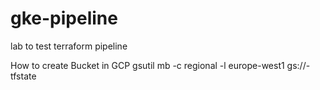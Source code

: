 # gke-pipeline
lab to test terraform pipeline

How to create Bucket in GCP
gsutil mb -c regional -l europe-west1 gs://<your-project-id>-tfstate
